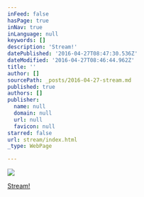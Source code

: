 ```yaml
---
inFeed: false
hasPage: true
inNav: true
inLanguage: null
keywords: []
description: 'Stream!'
datePublished: '2016-04-27T08:47:30.536Z'
dateModified: '2016-04-27T08:46:44.962Z'
title: ''
author: []
sourcePath: _posts/2016-04-27-stream.md
published: true
authors: []
publisher:
  name: null
  domain: null
  url: null
  favicon: null
starred: false
url: stream/index.html
_type: WebPage

---
```

![](https://the-grid-user-content.s3-us-west-2.amazonaws.com/c4ceb8ce-c055-4486-b133-44dfb0316f91.png)

[Stream!][0]

[0]: twitch.tv/depravare